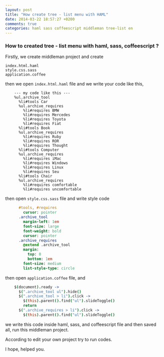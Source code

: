 ```yaml
---
layout: post
title: "How create tree - list menu with HAML"
date: 2014-03-22 18:57:27 +0200
comments: true
categories: haml sass coffeescript middleman tree-list en
---
```


### How to created tree - list menu with haml, sass, coffeescript ?

Firstly, we create middleman project and create

    index.html.haml
    style.css.sass
    application.coffee

then we open `index.html.haml` file and we write your code like this,

``` haml
    --- my code like this ---
    %ul.archive_tool
      %li#tools Car
      %ul.archive_requires
        %li#requires BMW
        %li#requires Mercedes
        %li#requires Toyota
        %li#requires Fiat
      %li#tools Book
      %ul.archive_requires
        %li#requires Ruby
        %li#requires ROR
        %li#requires Thought
      %li#tools Computer
      %ul.archive_requires
        %li#requires iMac
        %li#requires Windows
        %li#requires Linux
        %li#requires Seu
      %li#tools Chair
      %ul.archive_requires
        %li#requires comfortable
        %li#requires uncomfortable
```
then open `style.css.sass` file and write style code

``` sass
      #tools, #requires
        cursor: pointer
      .archive_tool
        margin-left: 1em
        font-size: large
        font-weight: bold
        cursor: pointer
      .archive_requires
        @extend .archive_tool
        margin:
          top: 0
          bottom: 1em
        font-size: medium
        list-style-type: circle
```

then open `application.coffee` file, and

``` coffeescript
    $(document).ready ->
      $(".archive_tool ul").hide()
      $(".archive_tool > li").click ->
        $(this).parent().find("ul").slideToggle()
        return
      $(".archive_requires > li").click ->
        $(this).parent().find("ul").slideToggle()
```
we write this code inside haml, sass, and coffeescript file and then saved all, run this middleman project.


According to edit your own project try to run codes.

I hope, helped you.
